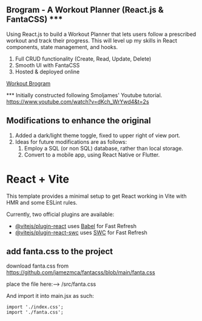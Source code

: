 
## Brogram - A Workout Planner (React.js & FantaCSS) ***


Using React.js to build a Workout Planner that lets users follow a prescribed workout and track their progress. This will level up my skills in React components, state management, and hooks.

1. Full CRUD functionality (Create, Read, Update, Delete)
2. Smooth UI with FantaCSS
3. Hosted & deployed online

[Workout Brogram](https://dvm-workout.netlify.app/)

*** Initially constructed following Smoljames' Youtube tutorial.
https://www.youtube.com/watch?v=dKch_WrYwd4&t=2s

## Modifications to enhance the original 
1.  Added a dark/light theme toggle, fixed to upper right of view port.
2.  Ideas for future modifications are as follows:
    1.  Employ a SQL (or non SQL) database, rather than local storage.
    2.  Convert to a mobile app, using React Native or Flutter.

# React + Vite

This template provides a minimal setup to get React working in Vite with HMR and some ESLint rules.

Currently, two official plugins are available:

- [@vitejs/plugin-react](https://github.com/vitejs/vite-plugin-react/blob/main/packages/plugin-react/README.md) uses [Babel](https://babeljs.io/) for Fast Refresh
- [@vitejs/plugin-react-swc](https://github.com/vitejs/vite-plugin-react-swc) uses [SWC](https://swc.rs/) for Fast Refresh



## add fanta.css to the project
download fanta.css from 
https://github.com/jamezmca/fantacss/blob/main/fanta.css

place the file here:-->  /src/fanta.css


And import it into main.jsx as such:
    
    import './index.css';
    import './fanta.css';